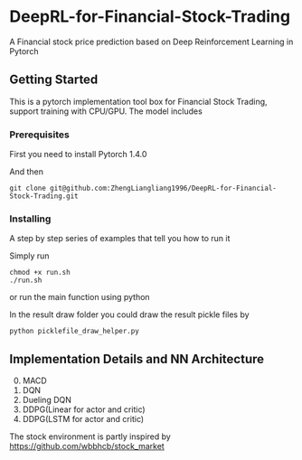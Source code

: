 # DeepRL-for-Financial-Stock-Trading

A  Financial stock price prediction based on Deep Reinforcement Learning in Pytorch

## Getting Started

This is a pytorch implementation tool box for Financial Stock Trading, support training with CPU/GPU. The model includes


### Prerequisites

First you need to install Pytorch 1.4.0

And then

```
git clone git@github.com:ZhengLiangliang1996/DeepRL-for-Financial-Stock-Trading.git
```

### Installing

A step by step series of examples that tell you how to run it

Simply run

```
chmod +x run.sh
./run.sh
```
or run the main function using python

In the result draw folder you could draw the result pickle files by 
```
python picklefile_draw_helper.py
```

## Implementation Details and NN Architecture
0. MACD
1. DQN
2. Dueling DQN
3. DDPG(Linear for actor and critic)
4. DDPG(LSTM for actor and critic)

The stock environment is partly inspired by https://github.com/wbbhcb/stock_market

